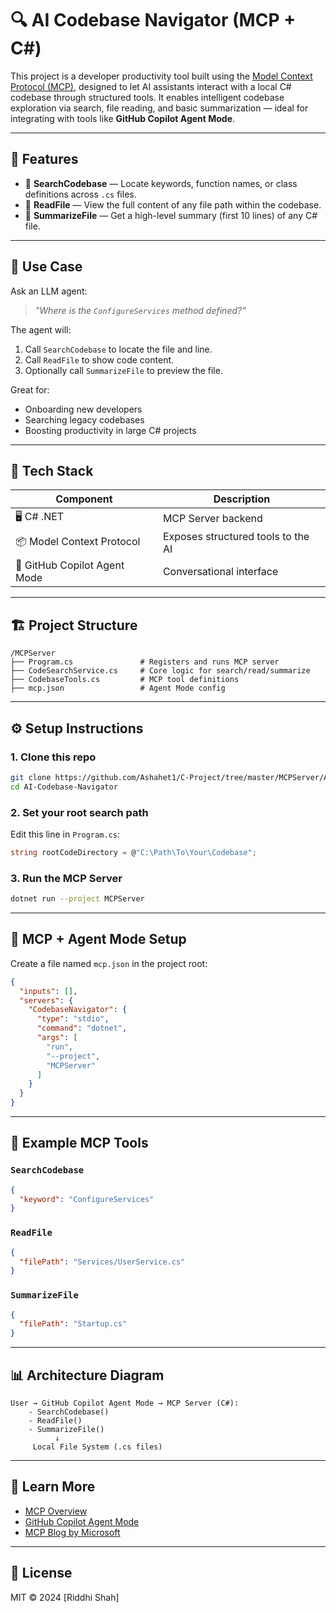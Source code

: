 # 🔍 AI Codebase Navigator (MCP + C#)

This project is a developer productivity tool built using the [Model Context Protocol (MCP)](https://modelcontextprotocol.dev), designed to let AI assistants interact with a local C# codebase through structured tools. It enables intelligent codebase exploration via search, file reading, and basic summarization — ideal for integrating with tools like **GitHub Copilot Agent Mode**.

---

## 🚀 Features

- 🔎 **SearchCodebase** — Locate keywords, function names, or class definitions across `.cs` files.
- 📂 **ReadFile** — View the full content of any file path within the codebase.
- 🧠 **SummarizeFile** — Get a high-level summary (first 10 lines) of any C# file.

---

## 🧠 Use Case

Ask an LLM agent:  
> _"Where is the `ConfigureServices` method defined?"_

The agent will:
1. Call `SearchCodebase` to locate the file and line.
2. Call `ReadFile` to show code content.
3. Optionally call `SummarizeFile` to preview the file.

Great for:
- Onboarding new developers
- Searching legacy codebases
- Boosting productivity in large C# projects

---

## 🧰 Tech Stack

| Component                  | Description                         |
|---------------------------|-------------------------------------|
| 🖥️ C# .NET                 | MCP Server backend                  |
| 📦 Model Context Protocol | Exposes structured tools to the AI  |
| 🤖 GitHub Copilot Agent Mode | Conversational interface         |

---

## 🏗️ Project Structure

```
/MCPServer
├── Program.cs               # Registers and runs MCP server
├── CodeSearchService.cs     # Core logic for search/read/summarize
├── CodebaseTools.cs         # MCP tool definitions
├── mcp.json                 # Agent Mode config
```

---

## ⚙️ Setup Instructions

### 1. Clone this repo

```bash
git clone https://github.com/Ashahet1/C-Project/tree/master/MCPServer/AICodeNavigator.git
cd AI-Codebase-Navigator
```

### 2. Set your root search path

Edit this line in `Program.cs`:

```csharp
string rootCodeDirectory = @"C:\Path\To\Your\Codebase";
```

### 3. Run the MCP Server

```bash
dotnet run --project MCPServer
```

---

## 🤖 MCP + Agent Mode Setup

Create a file named `mcp.json` in the project root:

```json
{
  "inputs": [],
  "servers": {
    "CodebaseNavigator": {
      "type": "stdio",
      "command": "dotnet",
      "args": [
        "run",
        "--project",
        "MCPServer"
      ]
    }
  }
}
```

---

## 🧪 Example MCP Tools

### `SearchCodebase`

```json
{
  "keyword": "ConfigureServices"
}
```

### `ReadFile`

```json
{
  "filePath": "Services/UserService.cs"
}
```

### `SummarizeFile`

```json
{
  "filePath": "Startup.cs"
}
```

---

## 📊 Architecture Diagram

```
User → GitHub Copilot Agent Mode → MCP Server (C#):
    - SearchCodebase()
    - ReadFile()
    - SummarizeFile()
          ↓
     Local File System (.cs files)
```

---

## 📖 Learn More

- [MCP Overview](https://modelcontextprotocol.dev/)
- [GitHub Copilot Agent Mode](https://docs.github.com/en/copilot/copilot-in-the-cli/using-github-copilot-in-the-cli)
- [MCP Blog by Microsoft](https://devblogs.microsoft.com/dotnet/build-a-model-context-protocol-mcp-server-in-csharp/)

---

## 📄 License

MIT © 2024 [Riddhi Shah]

